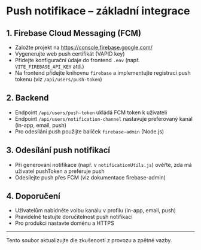 # Push notifikace – základní integrace

## 1. Firebase Cloud Messaging (FCM)
- Založte projekt na https://console.firebase.google.com/
- Vygenerujte web push certifikát (VAPID key)
- Přidejte konfigurační údaje do frontend `.env` (např. `VITE_FIREBASE_API_KEY` atd.)
- Na frontend přidejte knihovnu `firebase` a implementujte registraci push tokenu (viz `/api/users/push-token`)

## 2. Backend
- Endpoint `/api/users/push-token` ukládá FCM token k uživateli
- Endpoint `/api/users/notification-channel` nastavuje preferovaný kanál (in-app, email, push)
- Pro odesílání push použijte balíček `firebase-admin` (Node.js)

## 3. Odesílání push notifikací
- Při generování notifikace (např. v `notificationUtils.js`) ověřte, zda má uživatel pushToken a preferuje push
- Odesílejte push přes FCM (viz dokumentace firebase-admin)

## 4. Doporučení
- Uživatelům nabídněte volbu kanálu v profilu (in-app, email, push)
- Pravidelně testujte doručitelnost push notifikací
- Pro produkci nastavte doménu a HTTPS

---
Tento soubor aktualizujte dle zkušeností z provozu a zpětné vazby.
